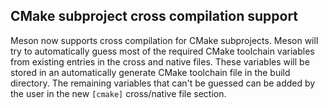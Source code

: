 ## CMake subproject cross compilation support

Meson now supports cross compilation for CMake subprojects. Meson will try to
automatically guess most of the required CMake toolchain variables from existing
entries in the cross and native files. These variables will be stored in an
automatically generate CMake toolchain file in the build directory. The
remaining variables that can't be guessed can be added by the user in the
new `[cmake]` cross/native file section.
